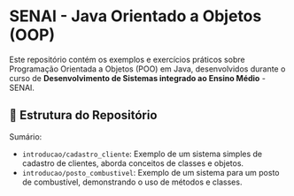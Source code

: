 # SENAI - Java Orientado a Objetos (OOP)

Este repositório contém os exemplos e exercícios práticos sobre Programação Orientada a Objetos (POO) em Java, desenvolvidos durante o curso de **Desenvolvimento de Sistemas integrado ao Ensino Médio** - SENAI.

## 📂 Estrutura do Repositório

Sumário:

* `introducao/cadastro_cliente`: Exemplo de um sistema simples de cadastro de clientes, aborda conceitos de classes e objetos.
* `introducao/posto_combustivel`: Exemplo de um sistema para um posto de combustível, demonstrando o uso de métodos e classes.
